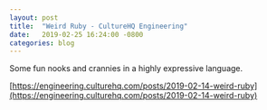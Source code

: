 ```yaml
---
layout: post
title:  "Weird Ruby - CultureHQ Engineering"
date:   2019-02-25 16:24:00 -0800
categories: blog
---
```


Some fun nooks and crannies in a highly expressive language.

[https://engineering.culturehq.com/posts/2019-02-14-weird-ruby](https://engineering.culturehq.com/posts/2019-02-14-weird-ruby)
